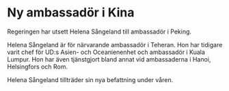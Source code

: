 # Ny ambassadör i Kina

Regeringen har utsett Helena Sångeland till ambassadör i Peking.

Helena Sångeland är för närvarande ambassadör i Teheran. Hon har tidigare varit chef för UD:s Asien- och Oceanienenhet och ambassadör i Kuala Lumpur. Hon har även tjänstgjort bland annat vid ambassaderna i Hanoi, Helsingfors och Rom.

Helena Sångeland tillträder sin nya befattning under våren.
